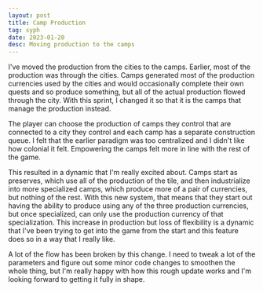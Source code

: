 ```yaml
---
layout: post
title: Camp Production
tag: syph
date: 2023-01-20
desc: Moving production to the camps
---
```


I've moved the production from the cities to the camps. Earlier, most of the production was through the cities. Camps generated most of the production currencies used by the cities and would occasionally complete their own quests and so produce something, but all of the actual production flowed through the city. With this sprint, I changed it so that it is the camps that manage the production instead. 

The player can choose the production of camps they control that are connected to a city they control and each camp has a separate construction queue. I felt that the earlier paradigm was too centralized and I didn't like how colonial it felt. Empowering the camps felt more in line with the rest of the game.

This resulted in a dynamic that I'm really excited about. Camps start as preserves, which use all of the production of the tile, and then industrialize into more specialized camps, which produce more of a pair of currencies, but nothing of the rest. With this new system, that means that they start out having the ability to produce using any of the three production currencies, but once specialized, can only use the production currency of that specialization. This increase in production but loss of flexibility is a dynamic that I've been trying to get into the game from the start and this feature does so in a way that I really like.

A lot of the flow has been broken by this change. I need to tweak a lot of the parameters and figure out some minor code changes to smoothen the whole thing, but I'm really happy with how this rough update works and I'm looking forward to getting it fully in shape.